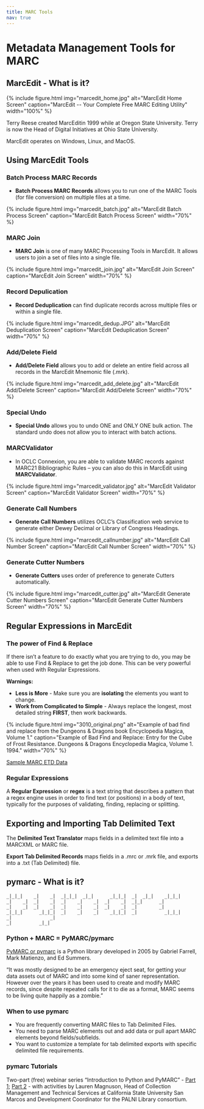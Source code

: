 ```yaml
---
title: MARC Tools
nav: true
---
```


# Metadata Management Tools for MARC

## MarcEdit - What is it?

{% include figure.html img="marcedit_home.jpg" alt="MarcEdit Home Screen" caption="MarcEdit -- Your Complete Free MARC Editing Utility" width="100%" %}

Terry Reese created MarcEditin 1999 while at Oregon State University. Terry is now the Head of Digital Initiatives at Ohio State University.

MarcEdit operates on Windows, Linux, and MacOS.

## Using MarcEdit Tools

### Batch Process MARC Records

* **Batch Process MARC Records** allows you to run one of the MARC Tools (for file conversion) on multiple files at a time.

{% include figure.html img="marcedit_batch.jpg" alt="MarcEdit Batch Process Screen" caption="MarcEdit Batch Process Screen" width="70%" %}

### MARC Join

* **MARC Join** is one of many MARC Processing Tools in MarcEdit. It allows users to join a set of files into a single file.

{% include figure.html img="marcedit_join.jpg" alt="MarcEdit Join Screen" caption="MarcEdit Join Screen" width="70%" %}

### Record Depulication

* **Record Deduplication** can find duplicate records across multiple files or within a single file.

{% include figure.html img="marcedit_dedup.JPG" alt="MarcEdit Deduplication Screen" caption="MarcEdit Deduplication Screen" width="70%" %}

### Add/Delete Field

* **Add/Delete Field** allows you to add or delete an entire field across all records in the MarcEdit Mnemonic file (.mrk).

{% include figure.html img="marcedit_add_delete.jpg" alt="MarcEdit Add/Delete Screen" caption="MarcEdit Add/Delete Screen" width="70%" %}

### Special Undo

* **Special Undo** allows you to undo ONE and ONLY ONE bulk action. The standard undo does not allow you to interact with batch actions.

### MARCValidator

* In OCLC Connexion, you are able to validate MARC records against MARC21 Bibliographic Rules – you can also do this in MarcEdit using **MARCValidator**.

{% include figure.html img="marcedit_validator.jpg" alt="MarcEdit Validator Screen" caption="MarcEdit Validator Screen" width="70%" %}

### Generate Call Numbers

* **Generate Call Numbers** utilizes OCLC’s Classification web service to generate either Dewey Decimal or Library of Congress Headings.

{% include figure.html img="marcedit_callnumber.jpg" alt="MarcEdit Call Number Screen" caption="MarcEdit Call Number Screen" width="70%" %}

### Generate Cutter Numbers

* **Generate Cutters** uses order of preference to generate Cutters automatically.

{% include figure.html img="marcedit_cutter.jpg" alt="MarcEdit Generate Cutter Numbers Screen" caption="MarcEdit Generate Cutter Numbers Screen" width="70%" %}

## Regular Expressions in MarcEdit

### The power of Find & Replace

If there isn’t a feature to do exactly what you are trying to do, you may be able to use Find & Replace to get the job done. This can be very powerful when used with Regular Expressions.

**Warnings:**
* **Less is More** - Make sure you are **isolating** the elements you want to change.
* **Work from Complicated to Simple** - Always replace the longest, most detailed string **FIRST**, then work backwards.

{% include figure.html img="3010_original.png" alt="Example of bad find and replace from the Dungeons & Dragons book Encyclopedia Magica, Volume 1." caption="Example of Bad Find and Replace: Entry for the Cube of Frost Resistance. Dungeons & Dragons  Encyclopedia Magica, Volume 1. 1994." width="70%" %}

[Sample MARC ETD Data](/data/marctools/ETD_Metadata.mrk)

### Regular Expressions

A **Regular Expression** or **regex** is a text string that describes a pattern that a regex engine uses in order to find text (or positions) in a body of text, typically for the purposes of validating, finding, replacing or splitting.

## Exporting and Importing Tab Delimited Text

The **Delimited Text Translator** maps fields in a delimited text file into a MARCXML or MARC file.

**Export Tab Delimited Records** maps fields in a .mrc or .mrk file, and exports into a .txt (Tab Delimited) file.

## pymarc - What is it?

```
_|_|_|    _|    _|  _|_|_|  _|_|      _|_|_|  _|  _|_|    _|_|_|
_|    _|  _|    _|  _|    _|    _|  _|    _|  _|_|      _|
_|    _|  _|    _|  _|    _|    _|  _|    _|  _|        _|
_|_|_|      _|_|_|  _|    _|    _|    _|_|_|  _|          _|_|_|
_|              _|
_|          _|_|
```

### Python + MARC = PyMARC/pymarc

[PyMARC or pymarc](https://pypi.org/project/pymarc/) is a Python library developed in 2005 by Gabriel Farrell, Mark Matienzo, and Ed Summers.

“It was mostly designed to be an emergency eject seat, for getting your data assets out of MARC and into some kind of saner representation. However over the years it has been used to create and modify MARC records, since despite repeated calls for it to die as a format, MARC seems to be living quite happily as a zombie.”

### When to use pymarc

* You are frequently converting MARC files to Tab Delimited Files.
* You need to parse MARC elements out and add data or pull apart MARC elements beyond fields/subfields.
* You want to customize a template for tab delimited exports with specific delimited file requirements.

### pymarc Tutorials

Two-part (free) webinar series “Introduction to Python and PyMARC” - [Part 1](http://www.ala.org/alcts/confevents/upcoming/webinar/101817); [Part 2](http://www.ala.org/alcts/confevents/upcoming/webinar/102517) - with activities by Lauren Magnuson, Head of Collection Management and Technical Services at California State University San Marcos and Development Coordinator for the PALNI Library consortium.

